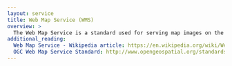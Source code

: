 ```yaml
---
layout: service
title: Web Map Service (WMS)
overview: >
  The Web Map Service is a standard used for serving map images on the Internet. It is commonly referred to as WMS.
additional_reading:
  Web Map Service - Wikipedia article: https://en.wikipedia.org/wiki/Web_Map_Service
  OGC Web Map Service Standard: http://www.opengeospatial.org/standards/wms
---
```

